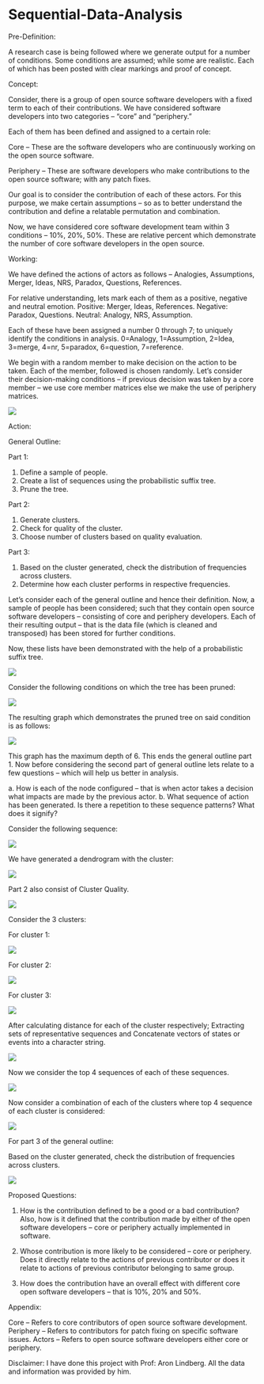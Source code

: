 # Sequential-Data-Analysis



Pre-Definition:

A research case is being followed where we generate output for a number of conditions.
Some conditions are assumed; while some are realistic. Each of which has been posted with clear markings and proof of concept.

Concept:

Consider, there is a group of open source software developers with a fixed term to each of their contributions. We have considered software developers into two categories – “core” and “periphery.”

Each of them has been defined and assigned to a certain role:

Core – These are the software developers who are continuously working on the open source software.

Periphery – These are software developers who make contributions to the open source software; with any patch fixes. 

Our goal is to consider the contribution of each of these actors. For this purpose, we make certain assumptions – so as to better understand the contribution and define a relatable permutation and combination.

Now, we have considered core software development team within 3 conditions – 10%, 20%, 50%. These are relative percent which demonstrate the number of core software developers in the open source.








Working:

We have defined the actions of actors as follows – 
Analogies, Assumptions, Merger, Ideas, NRS, Paradox, Questions, References.

For relative understanding, lets mark each of them as a positive, negative and neutral emotion.
Positive: Merger, Ideas, References.
Negative: Paradox, Questions.
Neutral: Analogy, NRS, Assumption.

Each of these have been assigned a number 0 through 7; to uniquely identify the conditions in analysis.
0=Analogy, 1=Assumption, 2=Idea, 3=merge, 4=nr, 5=paradox, 6=question, 7=reference.

We begin with a random member to make decision on the action to be taken. Each of the member, followed is chosen randomly. 
Let’s consider their decision-making conditions – if previous decision was taken by a core member – we use core member matrices else we make the use of periphery matrices.

![](img/1.png)
 

Action:

General Outline:

Part 1:
1.	Define a sample of people.
2.	Create a list of sequences using the probabilistic suffix tree.
3.	Prune the tree.

Part 2:
1.	Generate clusters.
2.	Check for quality of the cluster.
3.	Choose number of clusters based on quality evaluation.

Part 3:
1.	Based on the cluster generated, check the distribution of frequencies across clusters. 
2.	Determine how each cluster performs in respective frequencies.

Let’s consider each of the general outline and hence their definition.
Now, a sample of people has been considered; such that they contain open source software developers – consisting of core and periphery developers.
Each of their resulting output – that is the data file (which is cleaned and transposed) has been stored for further conditions.

Now, these lists have been demonstrated with the help of a probabilistic suffix tree.

![](img/2.png)

Consider the following conditions on which the tree has been pruned:

![](img/3.png)













The resulting graph which demonstrates the pruned tree on said condition is as follows:

![](img/4.png) 

This graph has the maximum depth of 6. This ends the general outline part 1. Now before considering the second part of general outline lets relate to a few questions – which will help us better in analysis.

a.	How is each of the node configured – that is when actor takes a decision what impacts are made by the previous actor.
b.	What sequence of action has been generated. Is there a repetition to these sequence patterns? What does it signify? 













Consider the following sequence:

![](img/5.png)

We have generated a dendrogram with the cluster:

![](img/6.png) 

Part 2 also consist of Cluster Quality.

 
![](img/7.png)




















Consider the 3 clusters:

For cluster 1:

 ![](img/8.png)

For cluster 2:

 ![](img/9.png)









For cluster 3:

 ![](img/10.png)

After calculating distance for each of the cluster respectively; Extracting sets of representative sequences and Concatenate vectors of states or events into a character string.

 
![](img/11.png)


Now we consider the top 4 sequences of each of these sequences.

 

![](img/12.png)













Now consider a combination of each of the clusters where top 4 sequence of each cluster is considered:

 ![](img/13.png)

For part 3 of the general outline:

Based on the cluster generated, check the distribution of frequencies across clusters.

 ![](img/14.png)













Proposed Questions:

1.	How is the contribution defined to be a good or a bad contribution? Also, how is it defined that the contribution made by either of the open software developers – core or periphery actually implemented in software.

2.	Whose contribution is more likely to be considered – core or periphery. Does it directly relate to the actions of previous contributor or does it relate to actions of previous contributor belonging to same group.

3.	How does the contribution have an overall effect with different core open software developers – that is 10%, 20% and 50%.











Appendix:

Core – Refers to core contributors of open source software development.
Periphery – Refers to contributors for patch fixing on specific software issues.
Actors – Refers to open source software developers either core or periphery. 


Disclaimer:
I have done this project with Prof: Aron Lindberg.
All the data and information was provided by him.
